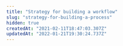 ```yaml
---
title: "Strategy for building a workflow"
slug: "strategy-for-building-a-process"
hidden: true
createdAt: "2021-02-11T18:47:03.307Z"
updatedAt: "2022-01-21T19:30:24.737Z"
---
```

